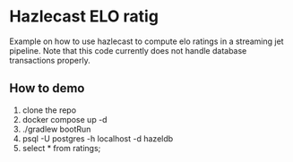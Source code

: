# Hazlecast ELO ratig

Example on how to use hazlecast 
to compute elo ratings in a streaming jet pipeline.
Note that this code currently does not handle database 
transactions properly.

## How to demo

1. clone the repo
2. docker compose up -d
3. ./gradlew bootRun
4. psql -U postgres -h localhost -d hazeldb
5. select * from ratings;
